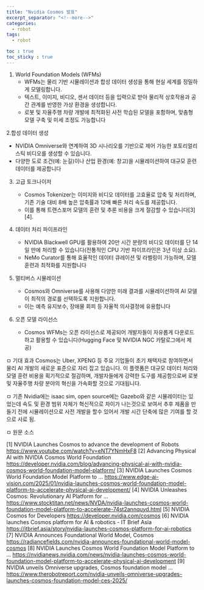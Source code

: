 ```yaml
---
title: "Nvidia Cosmos 발표"
excerpt_separator: "<!--more-->"
categories:
  - robot
tags:
  - robot

toc : true
toc_sticky : true
---
```


1. World Foundation Models (WFMs)
   - WFMs는 물리 기반 시뮬레이션과 합성 데이터 생성을 통해 현실 세계를 정밀하게 모델링합니다.
   - 텍스트, 이미지, 비디오, 센서 데이터 등을 입력으로 받아 물리적 상호작용과 공간 관계를 반영한 가상 환경을 생성합니다.
   - 로봇 및 자율주행 차량 개발에 최적화된 사전 학습된 모델을 포함하며, 맞춤형 모델 구축 및 미세 조정도 가능합니다

2.합성 데이터 생성
   - NVIDIA Omniverse와 연계하여 3D 시나리오를 기반으로 제어 가능한 포토리얼리스틱 비디오를 생성할 수 있습니다.
   - 다양한 도로 조건(예: 눈길)이나 산업 환경(예: 창고)을 시뮬레이션하여 대규모 훈련 데이터를 제공합니다

3. 고급 토크나이저
   - Cosmos Tokenizer는 이미지와 비디오 데이터를 고효율로 압축 및 처리하며, 기존 기술 대비 8배 높은 압축률과 12배 빠른 처리 속도를 제공합니다.
   - 이를 통해 트랜스포머 모델의 훈련 및 추론 비용을 크게 절감할 수 있습니다[3][4].

4. 데이터 처리 파이프라인
   - NVIDIA Blackwell GPU를 활용하여 20만 시간 분량의 비디오 데이터를 단 14일 만에 처리할 수 있습니다(전통적인 CPU 기반 파이프라인은 3년 이상 소요).
   - NeMo Curator를 통해 효율적인 데이터 큐레이션 및 라벨링이 가능하며, 모델 훈련과 최적화를 지원합니다

5. 멀티버스 시뮬레이션
   - Cosmos와 Omniverse를 사용해 다양한 미래 결과를 시뮬레이션하여 AI 모델이 최적의 경로를 선택하도록 지원합니다.
   - 이는 예측 유지보수, 장애물 회피 등 자율적 의사결정에 유용합니다

6. 오픈 모델 라이선스
   - Cosmos WFMs는 오픈 라이선스로 제공되어 개발자들이 자유롭게 다운로드하고 활용할 수 있습니다(Hugging Face 및 NVIDIA NGC 카탈로그에서 제공)

ㅁ 기대 효과
Cosmos는 Uber, XPENG 등 주요 기업들이 초기 채택자로 참여하면서 물리 AI 개발의 새로운 표준으로 자리 잡고 있습니다. 이 플랫폼은 대규모 데이터 처리와 모델 훈련 비용을 획기적으로 절감하며, 개발자들에게 강력한 도구를 제공함으로써 로봇 및 자율주행 차량 분야의 혁신을 가속화할 것으로 기대됩니다.

ㅁ 기존 Nvidia에는 isaac sim, open source에는 Gazebo와 같은 시뮬레이터는 있었는데 속도 및 환경 범위 자체가 혁신적으로 차이가 나는것으로 보여서 추후 제품을 만들기 전에 시뮬레이션으로 사전 개발을 할수 있어서 개발 시간 단축에 많은 기여를 할 것으로 사료 됨. 

ㅁ 원문 소스

[1] NVIDIA Launches Cosmos to advance the development of Robots 
https://www.youtube.com/watch?v=eNT7YNmHxF8
[2] Advancing Physical AI with NVIDIA Cosmos World Foundation
  https://developer.nvidia.com/blog/advancing-physical-ai-with-nvidia-cosmos-world-foundation-model-platform/
[3] NVIDIA Launches Cosmos World Foundation Model Platform to ... 
https://www.edge-ai-vision.com/2025/01/nvidia-launches-cosmos-world-foundation-model-platform-to-accelerate-physical-ai-development/
[4] NVIDIA Unleashes Cosmos: Revolutionary AI Platform for ... 
https://www.stocktitan.net/news/NVDA/nvidia-launches-cosmos-world-foundation-model-platform-to-accelerate-74st2annquyd.html
[5] NVIDIA Cosmos for Developers 
https://developer.nvidia.com/cosmos
[6] NVIDIA launches Cosmos platform for AI & robotics - IT Brief Asia 
https://itbrief.asia/story/nvidia-launches-cosmos-platform-for-ai-robotics
[7] NVIDIA Announces Foundational World Model, Cosmos 
https://radiancefields.com/nvidia-announces-foundational-world-model-cosmos
[8] NVIDIA Launches Cosmos World Foundation Model Platform to ... 
https://nvidianews.nvidia.com/news/nvidia-launches-cosmos-world-foundation-model-platform-to-accelerate-physical-ai-development
[9] NVIDIA unveils Omniverse upgrades, Cosmos foundation model ... 
https://www.therobotreport.com/nvidia-unveils-omniverse-upgrades-launches-cosmos-foundation-model-ces-2025/
